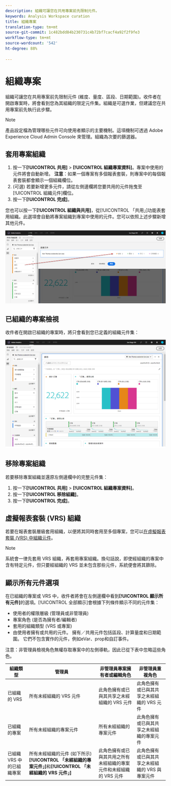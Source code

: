 ```yaml
---
description: 組織可讓您在共用專案前先限制元件。
keywords: Analysis Workspace curation
title: 組織專案
translation-type: tm+mt
source-git-commit: 1c482bdd84b230731c4b72bf7cacf4a92f2f9fe3
workflow-type: tm+mt
source-wordcount: '542'
ht-degree: 88%

---
```



# 組織專案

組織可讓您在共用專案前先限制元件 (維度、量度、區段、日期範圍)。收件者在開啟專案時，將會看到您為其組織的限定元件集。組織是可選作業，但建議您在共用專案前先執行此步驟。

>[!NOTE]
> 產品設定檔為管理哪些元件可向使用者顯示的主要機制。這項機制可透過 Adobe Experience Cloud Admin Console 來管理。組織為次要的篩選器。

## 套用專案組織

1. 按一下&#x200B;**[!UICONTROL 共用]** > **[!UICONTROL 組織專案資料]**。專案中使用的元件將會自動新增。
   **注意**：如果一個專案有多個報表套裝，則專案中的每個報表套裝都會顯示一個組織欄位。
1. (可選) 若要新增更多元件，請從左側邊欄將您要共用的元件拖曳至[!UICONTROL 組織元件]欄位。
1. 按一下&#x200B;**[!UICONTROL 完成]**。

您也可以按一下&#x200B;**[!UICONTROL 組織與共用]**，從[!UICONTROL 「共用」]功能表套用組織。此選項會自動將專案組織到專案中使用的元件。您可以依照上述步驟新增其他元件。

![](assets/curation-field.png)

## 已組織的專案檢視

收件者在開啟已組織的專案時，將只會看到您已定義的組織元件集：

![](assets/curate-project.png)

## 移除專案組織

若要移除專案組織並還原左側邊欄中的完整元件集：

1. 按一下&#x200B;**[!UICONTROL 共用]** > **[!UICONTROL 組織專案資料]**。
1. 按一下&#x200B;**[!UICONTROL 移除組織]**。
1. 按一下&#x200B;**[!UICONTROL 完成]**。

## 虛擬報表套裝 (VRS) 組織

若要在報表套裝層級套用組織，以便將其同時套用至多個專案，您可以[在虛擬報表套裝 (VRS) 中組織元件](https://docs.adobe.com/content/help/zh-Hant/analytics/components/virtual-report-suites/vrs-components.html)。

>[!NOTE]
> 系統會一律先套用 VRS 組織，再套用專案組織。換句話說，即使經組織的專案中含有特定元件，但只要經組織的 VRS 並未包含那些元件，系統便會將其篩除。

## 顯示所有元件選項

在已組織的專案或 VRS 中，收件者將會在左側邊欄中看到&#x200B;**[!UICONTROL 顯示所有元件]**&#x200B;的選項。[!UICONTROL 全部顯示]會根據下列條件顯示不同的元件集：

* 使用者的權限層級 (管理員或非管理員)
* 專案角色 (是否為擁有者/編輯者)
* 套用的組織類型 (VRS 或專案)
* 由使用者擁有或共用的元件。 擁有／共用元件包括區段、計算量度和日期範圍。 它們不包含實作的元件，例如eVar、prop和自訂事件。

注意：非管理員檢視角色無權存取專案中的左側導軌，因此已從下表中忽略這些角色。

| 組織類型 | 管理員 | 非管理員專案擁有者或編輯角色 | 非管理員重複角色 |
|---|---|---|---|
| 已組織的 VRS | 所有未經組織的 VRS 元件 | 此角色擁有或已與其共享之未經組織的 VRS 元件 | 此角色擁有或已與其共享之未經組織的 VRS 元件 |
| 已組織的專案 | 所有未經組織的專案元件 | 所有未經組織的專案元件 | 此角色擁有或已與其共享之未經組織的專案元件 |
| 已組織 VRS 中的已組織專案 | 所有未經組織的元件 (如下所示)**[!UICONTROL 「未經組織的專案元件」]**&#x200B;和&#x200B;**[!UICONTROL 「未經組織的 VRS 元件」]** | 此角色擁有或已與其共用之所有未經組織的專案元件和未經組織的 VRS 元件 | 此角色擁有或已與其共享之未經組織的 VRS 與專案元件 |

